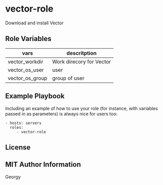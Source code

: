 vector-role
=========

Download and install Vector

Role Variables
--------------

|vars           |descritption              |
|---------------|--------------------------|
|vector_workdir | Work direcory for Vector |
|vector_os_user | user                     |
|vector_os_group| group of user            |

Example Playbook
----------------

Including an example of how to use your role (for instance, with variables passed in as parameters) is always nice for users too:

    - hosts: servers
      roles:
         - vector-role

License
-------

MIT
Author Information
------------------

Georgy
